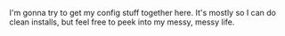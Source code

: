 I'm gonna try to get my config stuff together here.  It's mostly so I can do clean installs, but feel free to peek into my messy, messy life.

